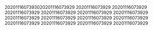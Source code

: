 2020111607393020201116073929
20201116073929
20201116073929
20201116073929
20201116073929
20201116073929
20201116073929
20201116073929
20201116073929
20201116073929
20201116073929
20201116073929
20201116073929
20201116073929
20201116073929
